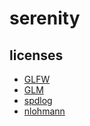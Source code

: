 # serenity

## licenses

- [GLFW](licenses/glfw/LICENSE.md)
- [GLM](licenses/glm/copying.txt)
- [spdlog](licenses/spdlog/LICENSE.md)
- [nlohmann](licenses/nlohmann/LICENSE.md)